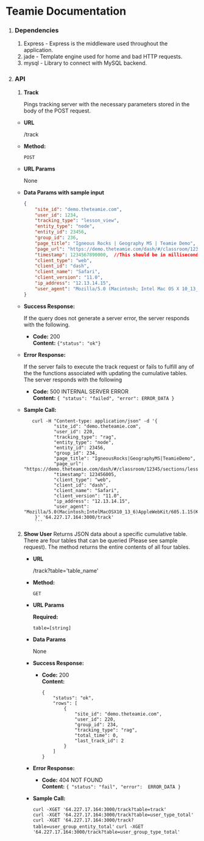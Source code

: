 # Teamie Documentation

1. ### Dependencies
	1. Express - Express is the middleware used throughout the application. 
	2.  jade - Template engine used for home and bad HTTP requests. 
	3. mysql - Library to connect with MySQL backend. 



2. ### API

	1. **Track**
	
	   Pings tracking server with the necessary parameters stored in the body of the POST request.

	* **URL**

	  /track

	* **Method:**
	  
	  `POST`
	  
	*  **URL Params**

	   None
	   
	* **Data Params with sample input**
		```json
		{
		    "site_id": "demo.theteamie.com",
		    "user_id": 1234,
			"tracking_type": "lesson_view",  
			"entity_type": "node",  
			"entity_id": 23456,
			"group_id": 236,  
			"page_title": "Igneous Rocks | Geography MS | Teamie Demo",  
			"page_url": "https://demo.theteamie.com/dash/#/classroom/12345/sections/lesson/45678",  
			"timestamp": 1234567890000,  //This should be in milliseconds.
			"client_type": "web",  
			"client_id": "dash",  
			"client_name": "Safari",  
			"client_version": "11.0",  
			"ip_address": "12.13.14.15",  
			"user_agent": "Mozilla/5.0 (Macintosh; Intel Mac OS X 10_13_6) AppleWebKit/605.1.15 (KHTML, like Gecko) Version/13.0 Safari/605.1.15"
		}
		```

	* **Success Response:**
	  
	  If the query does not generate a server error, the server responds with the following.

	  * **Code:** 200 <br />
	    **Content:** `{"status": "ok"}`
	 
	* **Error Response:**

	  If the server fails to execute the track request or fails to fulfill any of the the functions associated with updating the cumulative tables. The server responds with the following

	  * **Code:** 500 INTERNAL SERVER ERROR <br />
	    **Content:** `{
				    "status": "failed",
				    "error": ERROR_DATA
				}`

	* **Sample Call:**

		 ```
			curl -H "Content-type: application/json" -d '{
			        "site_id": "demo.theteamie.com",
			        "user_id": 220,
			        "tracking_type": "rag",
			        "entity_type": "node",
			        "entity_id": 23456,
			        "group_id": 234,
			        "page_title": "IgneousRocks|GeographyMS|TeamieDemo",
			        "page_url": "https://demo.theteamie.com/dash/#/classroom/12345/sections/lesson/45678",
			        "timestamp": 123456005,
			        "client_type": "web",
			        "client_id": "dash",
			        "client_name": "Safari",
			        "client_version": "11.0",
			        "ip_address": "12.13.14.15",
			        "user_agent": "Mozilla/5.0(Macintosh;IntelMacOSX10_13_6)AppleWebKit/605.1.15(KHTML,likeGecko)Version/13.0Safari/605.1.15"
			 }' '64.227.17.164:3000/track'  
			 ``` 
		
	2. **Show User**
		  Returns JSON data about a specific cumulative table. There are four tables that can be queried (Please see sample request). The method returns the entire contents of all four tables. 

		* **URL**

		  /track?table='table_name'

		* **Method:**

		  `GET`
		  
		*  **URL Params**

		   **Required:**
		 
		   `table=[string]`

		* **Data Params**

		  None

		* **Success Response:**

		  * **Code:** 200 <br />
		    **Content:** 
		   
				{
				    "status": "ok",
				    "rows": [
				        {
				            "site_id": "demo.theteamie.com",
				            "user_id": 220,
				            "group_id": 234,
				            "tracking_type": "rag",
				            "total_time": 0,
				            "last_track_id": 2
				        }
				    ]
				}
						 
		* **Error Response:**

		  * **Code:** 404 NOT FOUND <br />
		    **Content:** 
				`{
				    "status": "fail",
				    "error":  ERROR_DATA
		}`


		* **Sample Call:**

		  `curl -XGET '64.227.17.164:3000/track?table=track'`	
		  `curl -XGET '64.227.17.164:3000/track?table=user_type_total'`	
		  `curl -XGET '64.227.17.164:3000/track?table=user_group_entity_total'`	
		  `curl -XGET '64.227.17.164:3000/track?table=user_group_type_total'`	

